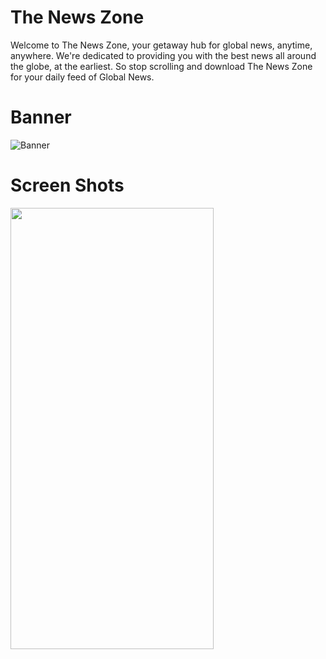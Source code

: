 # The News Zone

Welcome to The News Zone, your getaway hub for global news, anytime, anywhere. We're dedicated to providing you with the best news all around the globe, at the earliest. So stop scrolling and download The News Zone for your daily feed of Global News.

# Banner
![Banner](https://user-images.githubusercontent.com/60298946/172218854-b42bf656-de04-43b8-a82e-ba3678c9c327.png)

# Screen Shots
<img src = https://user-images.githubusercontent.com/60298946/172221066-5628660a-91f2-42cc-962a-a1c875dd6669.jpeg height = "706" width="325" />
